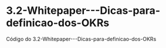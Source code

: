 # 3.2-Whitepaper---Dicas-para-definicao-dos-OKRs
Código do 3.2-Whitepaper---Dicas-para-definicao-dos-OKRs
